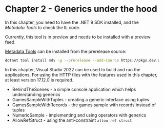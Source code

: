 # Chapter 2 - Generics under the hood

In this chapter, you need to have the .NET 9 SDK installed, and the *Metadata Tools* to check the IL code.

Currently, this tool is in preview and needs to be installed with a preview feed.

[Metadata Tools](https://github.com/dotnet/metadata-tools) can be installed from the prerelease source:

```bash
dotnet tool install mdv -g --prerelease --add-source https://pkgs.dev.azure.com/dnceng/public/_packaging/dotnet-tools/nuget/v3/index.json 
```

In this chapter, Visual Studio 2022 can be used to build and run the applications. For using the HTTP files with the features used in this chapter, at least version 17.12.0 is required.

- BehindTheScenes - a simple console application which helps understanding generics
- GamesSampleWithTuples - creating a generic interface using tuples
- GamesSampleWithRecords - the games sample with records instead of tuples
- NumericSample - implementing and using operators with generics
- AllowRefStruct - using the anti-constraint `allow ref struct`
